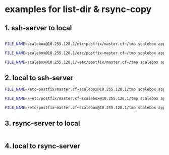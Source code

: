 # examples for list-dir & rsync-copy

## 1. ssh-server to local

```sh

FILE_NAME=scalebox@10.255.128.1/etc~postfix/master.cf~/tmp scalebox app create

FILE_NAME=scalebox@10.255.128.1/etc/postfix~master.cf~/tmp scalebox app create

FILE_NAME=scalebox@10.255.128.1/~etc/postfix/master.cf~/tmp scalebox app create

```

## 2. local to ssh-server
```sh
FILE_NAME=/etc~postfix/master.cf~scalebox@10.255.128.1/tmp scalebox app create

FILE_NAME=/~etc/postfix/master.cf~scalebox@10.255.128.1/tmp scalebox app create

FILE_NAME=/etc/postfix~master.cf~scalebox@10.255.128.1/tmp scalebox app create

```

## 3. rsync-server to local
```sh

```
## 4. local to rsync-server
```sh

```
